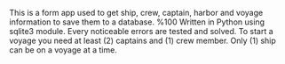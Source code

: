 This is a form app used to get ship, crew, captain, harbor and voyage information to save them to a database. %100 Written in Python using sqlite3 module. Every noticeable errors are tested and solved.
To start a voyage you need at least (2) captains and (1) crew member.
Only (1) ship can be on a voyage at a time.
